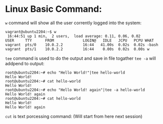 # Linux Basic Command:

`w` command will show all the user corrently logged into the system:

```shell
vagrant@ubuntu2204:~$ w
 16:44:51 up 1 min,  2 users,  load average: 0.11, 0.06, 0.02
USER     TTY      FROM             LOGIN@   IDLE   JCPU   PCPU WHAT
vagrant  pts/0    10.0.2.2         16:44   41.00s  0.02s  0.02s -bash
vagrant  pts/1    10.0.2.2         16:44    0.00s  0.02s  0.00s w
```

`tee` command is used to do the output and save in file togather `tee -a` will addpend to output:

```
root@ubuntu2204:~# echo "Hello World!"|tee hello-world
Hello World!
root@ubuntu2204:~# cat hello-world 
Hello World!
root@ubuntu2204:~# echo "Hello World! again"|tee -a hello-world
Hello World! again
root@ubuntu2204:~# cat hello-world 
Hello World!
Hello World! again
```

`cut` is text porcessing command: (Will start from here next session)
